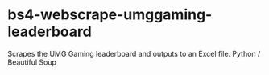 # bs4-webscrape-umggaming-leaderboard
Scrapes the UMG Gaming leaderboard and outputs to an Excel file. Python / Beautiful Soup
